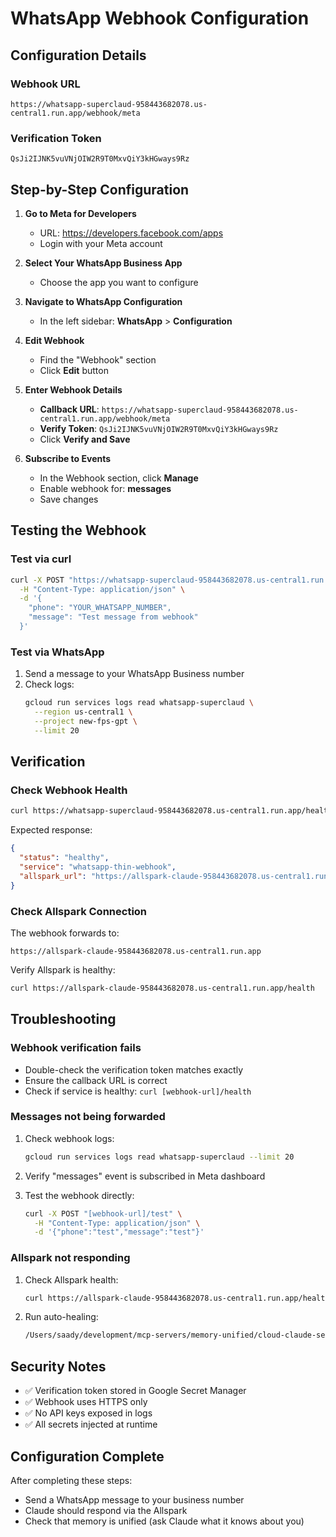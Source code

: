 # WhatsApp Webhook Configuration

## Configuration Details

### Webhook URL
```
https://whatsapp-superclaud-958443682078.us-central1.run.app/webhook/meta
```

### Verification Token
```
QsJi2IJNK5vuVNjOIW2R9T0MxvQiY3kHGways9Rz
```

## Step-by-Step Configuration

1. **Go to Meta for Developers**
   - URL: https://developers.facebook.com/apps
   - Login with your Meta account

2. **Select Your WhatsApp Business App**
   - Choose the app you want to configure

3. **Navigate to WhatsApp Configuration**
   - In the left sidebar: **WhatsApp** > **Configuration**

4. **Edit Webhook**
   - Find the "Webhook" section
   - Click **Edit** button

5. **Enter Webhook Details**
   - **Callback URL**: `https://whatsapp-superclaud-958443682078.us-central1.run.app/webhook/meta`
   - **Verify Token**: `QsJi2IJNK5vuVNjOIW2R9T0MxvQiY3kHGways9Rz`
   - Click **Verify and Save**

6. **Subscribe to Events**
   - In the Webhook section, click **Manage**
   - Enable webhook for: **messages**
   - Save changes

## Testing the Webhook

### Test via curl
```bash
curl -X POST "https://whatsapp-superclaud-958443682078.us-central1.run.app/test" \
  -H "Content-Type: application/json" \
  -d '{
    "phone": "YOUR_WHATSAPP_NUMBER",
    "message": "Test message from webhook"
  }'
```

### Test via WhatsApp
1. Send a message to your WhatsApp Business number
2. Check logs:
   ```bash
   gcloud run services logs read whatsapp-superclaud \
     --region us-central1 \
     --project new-fps-gpt \
     --limit 20
   ```

## Verification

### Check Webhook Health
```bash
curl https://whatsapp-superclaud-958443682078.us-central1.run.app/health
```

Expected response:
```json
{
  "status": "healthy",
  "service": "whatsapp-thin-webhook",
  "allspark_url": "https://allspark-claude-958443682078.us-central1.run.app"
}
```

### Check Allspark Connection
The webhook forwards to:
```
https://allspark-claude-958443682078.us-central1.run.app
```

Verify Allspark is healthy:
```bash
curl https://allspark-claude-958443682078.us-central1.run.app/health
```

## Troubleshooting

### Webhook verification fails
- Double-check the verification token matches exactly
- Ensure the callback URL is correct
- Check if service is healthy: `curl [webhook-url]/health`

### Messages not being forwarded
1. Check webhook logs:
   ```bash
   gcloud run services logs read whatsapp-superclaud --limit 20
   ```

2. Verify "messages" event is subscribed in Meta dashboard

3. Test the webhook directly:
   ```bash
   curl -X POST "[webhook-url]/test" \
     -H "Content-Type: application/json" \
     -d '{"phone":"test","message":"test"}'
   ```

### Allspark not responding
1. Check Allspark health:
   ```bash
   curl https://allspark-claude-958443682078.us-central1.run.app/health
   ```

2. Run auto-healing:
   ```bash
   /Users/saady/development/mcp-servers/memory-unified/cloud-claude-service/health_monitor.sh once
   ```

## Security Notes

- ✅ Verification token stored in Google Secret Manager
- ✅ Webhook uses HTTPS only
- ✅ No API keys exposed in logs
- ✅ All secrets injected at runtime

## Configuration Complete

After completing these steps:
- Send a WhatsApp message to your business number
- Claude should respond via the Allspark
- Check that memory is unified (ask Claude what it knows about you)
